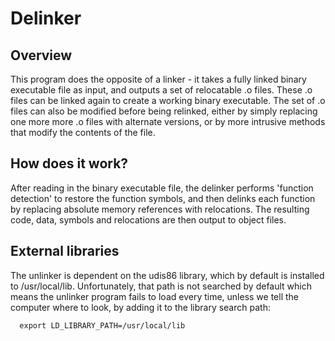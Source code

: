 Delinker
========

Overview
--------
This program does the opposite of a linker - it takes a fully linked binary executable file as input, and outputs a set of relocatable .o files. These .o files can be linked again to create a working binary executable. The set of .o files can also be modified before being relinked, either by simply replacing one more more .o files with alternate versions, or by more intrusive methods that modify the contents of the file.

How does it work?
-----------------
After reading in the binary executable file, the delinker performs 'function detection' to restore the function symbols, and then delinks each function by replacing absolute memory references with relocations. The resulting code, data, symbols and relocations are then output to object files.

External libraries
------------------
The unlinker is dependent on the udis86 library, which by default is installed to /usr/local/lib. Unfortunately,
that path is not searched by default which means the unlinker program fails to load every time, unless we
tell the computer where to look, by adding it to the library search path:
```
  export LD_LIBRARY_PATH=/usr/local/lib
```
